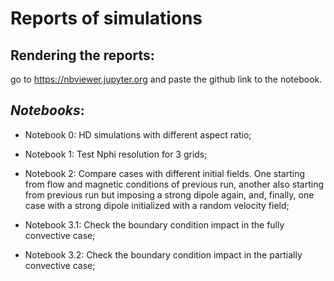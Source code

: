 # Reports of simulations 

## Rendering the reports:
go to https://nbviewer.jupyter.org and paste the github link to the notebook.


## _Notebooks_:

- Notebook 0: HD simulations with different aspect ratio;

- Notebook 1: Test Nphi resolution for 3 grids;

- Notebook 2: Compare cases with different initial fields. One starting from flow and magnetic conditions of previous run, another also starting from previous run but imposing a strong dipole again, and, finally, one case with a strong dipole initialized with a random velocity field;

- Notebook 3.1: Check the boundary condition impact in the fully convective case;
    
- Notebook 3.2: Check the boundary condition impact in the partially convective case;


    
    